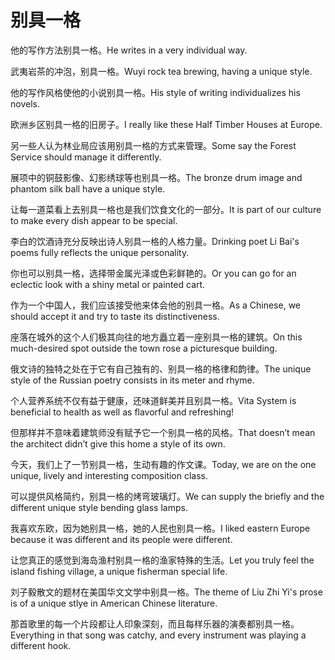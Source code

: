 # 别具一格

<p><span class="chinese">他的写作方法别具一格。</span><span class="english">He writes in a very individual way.</span></p>

<p><span class="chinese">武夷岩茶的冲泡，别具一格。</span><span class="english">Wuyi rock tea brewing, having a unique style.</span></p>

<p><span class="chinese">他的写作风格使他的小说别具一格。</span><span class="english">His style of writing individualizes his novels.</span></p>

<p><span class="chinese">欧洲乡区别具一格的旧房子。</span><span class="english">I really like these Half Timber Houses at Europe.</span></p>

<p><span class="chinese">另一些人认为林业局应该用别具一格的方式来管理。</span><span class="english">Some say the Forest Service should manage it differently.</span></p>

<p><span class="chinese">展项中的铜鼓影像、幻影绣球等也别具一格。</span><span class="english">The bronze drum image and phantom silk ball have a unique style.</span></p>

<p><span class="chinese">让每一道菜看上去别具一格也是我们饮食文化的一部分。</span><span class="english">It is part of our culture to make every dish appear to be special.</span></p>

<p><span class="chinese">李白的饮酒诗充分反映出诗人别具一格的人格力量。</span><span class="english">Drinking poet Li Bai's poems fully reflects the unique personality.</span></p>

<p><span class="chinese">你也可以别具一格，选择带金属光泽或色彩鲜艳的。</span><span class="english">Or you can go for an eclectic look with a shiny metal or painted cart.</span></p>

<p><span class="chinese">作为一个中国人，我们应该接受他来体会他的别具一格。</span><span class="english">As a Chinese, we should accept it and try to taste its distinctiveness.</span></p>

<p><span class="chinese">座落在城外的这个人们极其向往的地方矗立着一座别具一格的建筑。</span><span class="english">On this much-desired spot outside the town rose a picturesque building.</span></p>

<p><span class="chinese">俄文诗的独特之处在于它有自己独有的、别具一格的格律和韵律。</span><span class="english">The unique style of the Russian poetry consists in its meter and rhyme.</span></p>

<p><span class="chinese">个人营养系统不仅有益于健康，还味道鲜美并且别具一格。</span><span class="english">Vita System is beneficial to health as well as flavorful and refreshing!</span></p>

<p><span class="chinese">但那样并不意味着建筑师没有赋予它一个别具一格的风格。</span><span class="english">That doesn’t mean the architect didn’t give this home a style of its own.</span></p>

<p><span class="chinese">今天，我们上了一节别具一格，生动有趣的作文课。</span><span class="english">Today, we are on the one unique, lively and interesting composition class.</span></p>

<p><span class="chinese">可以提供风格简约，别具一格的烤弯玻璃灯。</span><span class="english">We can supply the briefly and the different unique style bending glass lamps.</span></p>

<p><span class="chinese">我喜欢东欧，因为她别具一格，她的人民也别具一格。</span><span class="english">I liked eastern Europe because it was different and its people were different.</span></p>

<p><span class="chinese">让您真正的感觉到海岛渔村别具一格的渔家特殊的生活。</span><span class="english">Let you truly feel the island fishing village, a unique fisherman special life.</span></p>

<p><span class="chinese">刘子毅散文的题材在美国华文文学中别具一格。</span><span class="english">The theme of Liu Zhi Yi's prose is of a unique stlye in American Chinese literature.</span></p>

<p><span class="chinese">那首歌里的每一个片段都让人印象深刻，而且每样乐器的演奏都别具一格。</span><span class="english">Everything in that song was catchy, and every instrument was playing a different hook.</span></p>


